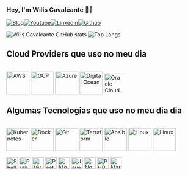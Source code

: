 ### Hey, I'm Wilis Cavalcante 🖐🏻

[![Blog](https://img.shields.io/website?label=wiliscavalcante.dev&style=for-the-badge&url=https://wiliscavalcante.dev)](https://wiliscavalcante.dev)[![Youtube](https://img.shields.io/badge/YouTube-FF0000?style=for-the-badge&logo=youtube&logoColor=white)](https://www.youtube.com/c/WilisCavalcante)[![Linkedin](https://img.shields.io/badge/LinkedIn-0077B5?style=for-the-badge&logo=linkedin&logoColor=white)](https://www.linkedin.com/in/wilis/)[![Github](https://img.shields.io/badge/GitHub-100000?style=for-the-badge&logo=github&logoColor=white)](https://github.com/wiliscavalcante/)

![Wilis Cavalcante GitHub stats](https://github-readme-stats.vercel.app/api?username=wiliscavalcante&show_icons=true&theme=radical)
![Top Langs](https://github-readme-stats.vercel.app/api/top-langs/?username=wiliscavalcante&layout=compact)

## Cloud Providers que uso no meu dia
<div style="display: inline_block"><br/>
<img align="center" alt="AWS" height="60" width="auto" src="https://www.logo.wine/a/logo/Amazon_Web_Services/Amazon_Web_Services-Logo.wine.svg">
<img align="center" alt="GCP" height="60" width="auto" src="https://cdn.jsdelivr.net/gh/devicons/devicon/icons/googlecloud/googlecloud-original.svg">
<img align="center" alt="Azure" height="60" width="auto" src="https://code.benco.io/icon-collection/logos/azure-offical.svg">
<img align="center" alt="Digital Ocean" height="60" width="auto" src="https://cdn.worldvectorlogo.com/logos/digitalocean-icon-1.svg">
<img align="center" alt="Oracle Cloud" height="50" width="auto" src="https://i.pinimg.com/originals/08/ed/5e/08ed5e21ba68fda78747257e5aa4bb70.png">
</div>

## Algumas Tecnologias que uso no meu dia dia
<div style="display: inline_block"><br/>
<img align="center" alt="Kubernetes" height="60" width="auto" src="https://code.benco.io/icon-collection/logos/kubernetes.svg">
<img align="center" alt="Docker" height="60" width="auto" src="https://www.docker.com/wp-content/uploads/2022/03/Moby-logo.png.webp">
<img align="center" alt="Git" height="60" width="auto" src="https://code.benco.io/icon-collection/logos/git.svg">
<img align="center" alt="Terraform" height="60" width="auto" src="https://code.benco.io/icon-collection/logos/terraform.svg">
<img align="center" alt="Ansible" height="60" width="auto" src="https://code.benco.io/icon-collection/logos/ansible.svg">
<img align="center" alt="Linux" height="60" width="auto" src="https://code.benco.io/icon-collection/logos/linux-tux-colour.svg"> 
<img align="center" alt="Linux" height="60" width="auto" src="https://rancher.com/assets/img/logos/rancher-logo-cow-blue.svg"> 
</div>


<div style="display: inline_block"><br/>
<img align="center" alt="Shell Script" height="30" width="auto" src="https://img.shields.io/badge/Shell_Script-121011?style=for-the-badge&logo=gnu-bash&logoColor=white">
<img align="center" alt="Python" height="30" width="auto" src="https://img.shields.io/badge/Python-14354C?style=for-the-badge&logo=python&logoColor=white">
<img align="center" alt="Mysql" height="30" width="auto" src="https://img.shields.io/badge/MySQL-00000F?style=for-the-badge&logo=mysql&logoColor=white">
<img align="center" alt="Postgres" height="30" width="auto" src="https://img.shields.io/badge/PostgreSQL-316192?style=for-the-badge&logo=postgresql&logoColor=white">
<img align="center" alt="MongoDB" height="30" width="auto" src="https://img.shields.io/badge/MongoDB-4EA94B?style=for-the-badge&logo=mongodb&logoColor=white">
<img align="center" alt="Java" height="30" width="auto" src="https://img.shields.io/badge/Java-ED8B00?style=for-the-badge&logo=java&logoColor=white">
<img align="center" alt="NodeJS" height="30" width="auto" src="https://img.shields.io/badge/Node.js-43853D?style=for-the-badge&logo=node.js&logoColor=white">
<img align="center" alt="PHP" height="30" width="auto" src="https://img.shields.io/badge/PHP-777BB4?style=for-the-badge&logo=php&logoColor=white">
<img align="center" alt="Markdown" height="30" width="auto" src="https://img.shields.io/badge/Markdown-000000?style=for-the-badge&logo=markdown&logoColor=white">
</div>
